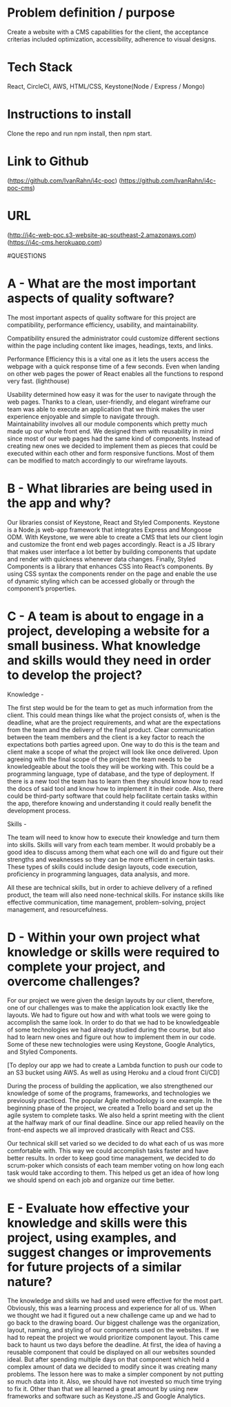 # Problem definition / purpose

Create a website with a CMS capabilities for the client, the acceptance criterias included optimization, accessibility, adherence to visual designs.

# Tech Stack

React, CircleCI, AWS, HTML/CSS, Keystone(Node / Express / Mongo)

# Instructions to install

Clone the repo and run npm install, then npm start.

# Link to Github
(https://github.com/IvanRahn/i4c-poc)
(https://github.com/IvanRahn/i4c-poc-cms)

# URL
(http://i4c-web-poc.s3-website-ap-southeast-2.amazonaws.com)
(https://i4c-cms.herokuapp.com)

 #QUESTIONS 
 
# A - What are the most important aspects of quality software?

The most important aspects of quality software for this project are compatibility, performance efficiency, usability, and maintainability. 

Compatibility ensured the administrator could customize different sections within the page including content like images, headings, texts, and links. 


Performance Efficiency this is a vital one as it lets the users access the webpage with a quick response time of a few seconds. Even when landing on other web pages the power of React enables all the functions to respond very fast. (lighthouse) 

Usability determined how easy it was for the user to navigate through the web pages. Thanks to a clean, user-friendly, and elegant wireframe our team was able to execute an application that we think makes the user experience enjoyable and simple to navigate through.  
Maintainability involves all our module components which pretty much made up our whole front end. We designed them with reusability in mind since most of our web pages had the same kind of components. Instead of creating new ones we decided to implement them as pieces that could be executed within each other and form responsive functions. Most of them can be modified to match accordingly to our wireframe layouts. 

# B - What libraries are being used in the app and why?
Our libraries consist of Keystone, React and Styled Components. Keystone is a Node.js web-app framework that integrates Express and Mongoose ODM. With Keystone, we were able to create a CMS that lets our client login and customize the front end web pages accordingly. React is a JS library that makes user interface a lot better by building components that update and render with quickness whenever data changes. Finally, Styled Components is a library that enhances CSS into React’s components. By using CSS syntax the components render on the page and enable the use of dynamic styling which can be accessed globally or through the component’s properties.  

# C - A team is about to engage in a project, developing a website for a small business. What knowledge and skills would they need in order to develop the project?

Knowledge - 

The first step would be for the team to get as much information from the client. This could mean things like what the project consists of, when is the deadline, what are the project requirements, and what are the expectations from the team and the delivery of the final product. Clear communication between the team members and the client is a key factor to reach the expectations both parties agreed upon. One way to do this is the team and client make a scope of what the project will look like once delivered.
Upon agreeing with the final scope of the project the team needs to be knowledgeable about the tools they will be working with. This could be a programming language, type of database, and the type of deployment. If there is a new tool the team has to learn then they should know how to read the docs of said tool and know how to implement it in their code. Also, there could be third-party software that could help facilitate certain tasks within the app, therefore knowing and understanding it could really benefit the development process.

Skills - 

The team will need to know how to execute their knowledge and turn them into skills. Skills will vary from each team member. It would probably be a good idea to discuss among them what each one will do and figure out their strengths and weaknesses so they can be more efficient in certain tasks. These types of skills could include design layouts, code execution, proficiency in programming languages, data analysis, and more.  

All these are technical skills, but in order to achieve delivery of a refined product, the team will also need none-technical skills. For instance skills like effective communication, time management, problem-solving, project management, and resourcefulness.

# D - Within your own project what knowledge or skills were required to complete your project, and overcome challenges?

For our project we were given the design layouts by our client, therefore, one of our challenges was to make the application look exactly like the layouts. We had to figure out how and with what tools we were going to accomplish the same look. 
In order to do that we had to be knowledgeable of some technologies we had already studied during the course, but also had to learn new ones and figure out how to implement them in our code. Some of these new technologies were using Keystone, Google Analytics, and Styled Components. 

[To deploy our app we had to create a Lambda function to push our code to an S3 bucket using AWS. As well as using Heroku and a cloud front CI/CD]
 
During the process of building the application, we also strengthened our knowledge of some of the programs, frameworks, and technologies we previously practiced. The popular Agile methodology is one example. In the beginning phase of the project, we created a Trello board and set up the agile system to complete tasks. We also held a sprint meeting with the client at the halfway mark of our final deadline. Since our app relied heavily on the front-end aspects we all improved drastically with React and CSS. 

Our technical skill set varied so we decided to do what each of us was more comfortable with. This way we could accomplish tasks faster and have better results. In order to keep good time management, we decided to do scrum-poker which consists of each team member voting on how long each task would take according to them. This helped us get an idea of how long we should spend on each job and organize our time better. 


# E - Evaluate how effective your knowledge and skills were this project, using examples, and suggest changes or improvements for future projects of a similar nature? 


The knowledge and skills we had and used were effective for the most part. Obviously, this was a learning process and experience for all of us. When we thought we had it figured out a new challenge came up and we had to go back to the drawing board. Our biggest challenge was the organization, layout, naming, and styling of our components used on the websites. If we had to repeat the project we would prioritize component layout. This came back to haunt us two days before the deadline. At first, the idea of having a reusable component that could be displayed on all our websites sounded ideal. But after spending multiple days on that component which held a complex amount of data we decided to modify since it was creating many problems. The lesson here was to make a simpler component by not putting so much data into it. Also, we should have not invested so much time trying to fix it. Other than that we all learned a great amount by using new frameworks and software such as Keystone.JS and Google Analytics. 
